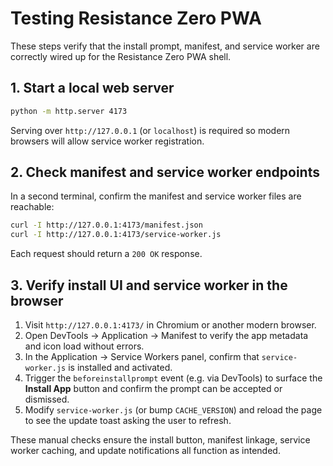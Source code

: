 # Testing Resistance Zero PWA

These steps verify that the install prompt, manifest, and service worker are correctly wired up for the Resistance Zero PWA shell.

## 1. Start a local web server

```bash
python -m http.server 4173
```

Serving over `http://127.0.0.1` (or `localhost`) is required so modern browsers will allow service worker registration.

## 2. Check manifest and service worker endpoints

In a second terminal, confirm the manifest and service worker files are reachable:

```bash
curl -I http://127.0.0.1:4173/manifest.json
curl -I http://127.0.0.1:4173/service-worker.js
```

Each request should return a `200 OK` response.

## 3. Verify install UI and service worker in the browser

1. Visit `http://127.0.0.1:4173/` in Chromium or another modern browser.
2. Open DevTools → Application → Manifest to verify the app metadata and icon load without errors.
3. In the Application → Service Workers panel, confirm that `service-worker.js` is installed and activated.
4. Trigger the `beforeinstallprompt` event (e.g. via DevTools) to surface the **Install App** button and confirm the prompt can be accepted or dismissed.
5. Modify `service-worker.js` (or bump `CACHE_VERSION`) and reload the page to see the update toast asking the user to refresh.

These manual checks ensure the install button, manifest linkage, service worker caching, and update notifications all function as intended.
